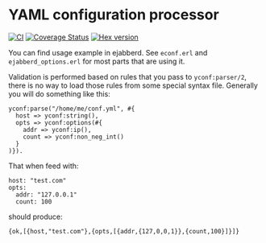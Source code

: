 # YAML configuration processor

[![CI](https://github.com/processone/yconf/actions/workflows/ci.yml/badge.svg?branch=master)](https://github.com/processone/yconf/actions/workflows/ci.yml)
[![Coverage Status](https://coveralls.io/repos/processone/yconf/badge.svg?branch=master&service=github)](https://coveralls.io/github/processone/yconf?branch=master)
[![Hex version](https://img.shields.io/hexpm/v/yconf.svg "Hex version")](https://hex.pm/packages/yconf)

You can find usage example in ejabberd. See `econf.erl` and `ejabberd_options.erl` for most parts that are using it.

Validation is performed based on rules that you pass to `yconf:parser/2`, there is no way to load those rules from
some special syntax file. Generally you will do something like this:

```
yconf:parse("/home/me/conf.yml", #{
  host => yconf:string(),
  opts => yconf:options(#{
    addr => yconf:ip(),
    count => yconf:non_neg_int()
  }
)}).
```

That when feed with:

```
host: "test.com"
opts:
  addr: "127.0.0.1"
  count: 100
```

should produce:

```
{ok,[{host,"test.com"},{opts,[{addr,{127,0,0,1}},{count,100}]}]}
```
